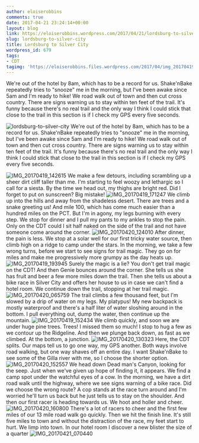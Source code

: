 ```yaml
---
author: eloiserobbins
comments: true
date: 2017-04-21 23:24:14+00:00
layout: blog
link: https://eloiserobbins.wordpress.com/2017/04/21/lordsburg-to-silver-city/
slug: lordsburg-to-silver-city
title: Lordsburg to Silver City
wordpress_id: 679
tags:
- CDT
tagimg: 'https://eloiserobbins.files.wordpress.com/2017/04/img_20170419_091718.jpg'
---
```


We're out of the hotel by 8am, which has to be a record for us. Shake'nBake repeatedly tries to "snooze" me in the morning, but I've been awake since 5am and I'm ready to hike! We road walk out of town and then cut cross country. There are signs warning us to stay within ten feet of the trail. It's funny because there's no real trail and the only way I think I could stick that close to the trail in this section is if I check my GPS every five seconds.


![lordsburg-to-silver-city](https://eloiserobbins.files.wordpress.com/2017/04/img_20170419_091718.jpg)
We're out of the hotel by 8am, which has to be a record for us. Shake'nBake repeatedly tries to "snooze" me in the morning, but I've been awake since 5am and I'm ready to hike! We road walk out of town and then cut cross country. There are signs warning us to stay within ten feet of the trail. It's funny because there's no real trail and the only way I think I could stick that close to the trail in this section is if I check my GPS every five seconds.

![IMG_20170419_142615](https://eloiserobbins.files.wordpress.com/2017/04/img_20170419_142615.jpg)
We make a few detours, including scrambling up a sheer dirt cliff taller than me. I'm starting to feel woozy and lethargic so I call for a siesta. By the time we head out, my thighs are bright red. Did I forget to put on sunscreen? Big mistake!
![IMG_20170419_171247](https://eloiserobbins.files.wordpress.com/2017/04/img_20170419_171247.jpg)
We climb up into the hills and away from the shadeless desert. There are trees and a snake greeting us! And mile 100, which has come much easier than a hundred miles on the PCT. But I'm in agony, my legs burning with every step. We stop for dinner and I pull my pants to my ankles to stop the pain. Only on the CDT could I sit half naked on the side of the trail and not have someone come around the corner.
![IMG_20170420_124010](https://eloiserobbins.files.wordpress.com/2017/04/img_20170420_124010.jpg)
After dinner, the pain is less. We stop at a solar well for our first tricky water source, then climb high on a ridge to camp under the stars. In the morning, we take a few wrong turns, before we start to see signs for trail magic. They go on for miles and make me progressively more grumpy as the day heats up.
![IMG_20170419_193945](https://eloiserobbins.files.wordpress.com/2017/04/img_20170419_193945.jpg)
Surely the magic is a lie? You don't get trail magic on the CDT!
And then Genie bounces around the corner. She tells us she has fruit and beer a few more miles down the trail. Then she tells us about a bike race in Silver City and offers her house to us in case we can't find a hotel room. We continue down the trail, stopping at her trail magic.
![IMG_20170420_065759](https://eloiserobbins.files.wordpress.com/2017/04/img_20170420_065759.jpg)
The trail climbs a few thousand feet, but I'm slowed by a drip of water on my legs. My platypus! My new backpack is mostly waterproof and there's a half liter of water sloshing around in the bottom. I pull everything out, dump the water, then continue up the mountain.
![IMG_20170419_152434](https://eloiserobbins.files.wordpress.com/2017/04/img_20170419_152434.jpg)
We climb quickly, and soon we are under huge pine trees. Trees! I missed them so much! I stop to hug a few as we contour up the Ridgeline. And then we plunge back down, as fast as we climbed. At the bottom, a junction.
![IMG_20170420_130323](https://eloiserobbins.files.wordpress.com/2017/04/img_20170420_130323.jpg)
Here, the CDT splits. Our maps tell us to go one way, my GPS another. Both ways involve road walking, but one way shaves off an entire day. I want Shake'nBake to see some of the Gilla river with me, so I choose the shorter option.
![IMG_20170420_152557](https://eloiserobbins.files.wordpress.com/2017/04/img_20170420_152557.jpg)
We head down Dead man's Canyon, looking for the seep. Just when we've given up hope of finding it, it appears. We find a camp spot under the watchful eyes of a cow. In the morning, we have a dirt road walk until the highway, where we see signs warning of a bike race. Did we choose the wrong route? A cop stands at the race turn around and I'm worried he'll turn us back but he just tells us to stay on the shoulder. And then our first racer is heading towards us. We hoot and holler and cheer.
![IMG_20170420_160800](https://eloiserobbins.files.wordpress.com/2017/04/img_20170420_160800.jpg)
There's a lot of racers to cheer and the first few miles of our 13 mile road walk go quickly. Then we hit the finish line. It's still five miles to town and without the distraction of the race, my feet start to hurt. We limp into town. In our hotel room I discover a new blister the size of a quarter
![IMG_20170421_070440](https://eloiserobbins.files.wordpress.com/2017/04/img_20170421_070440.jpg)
